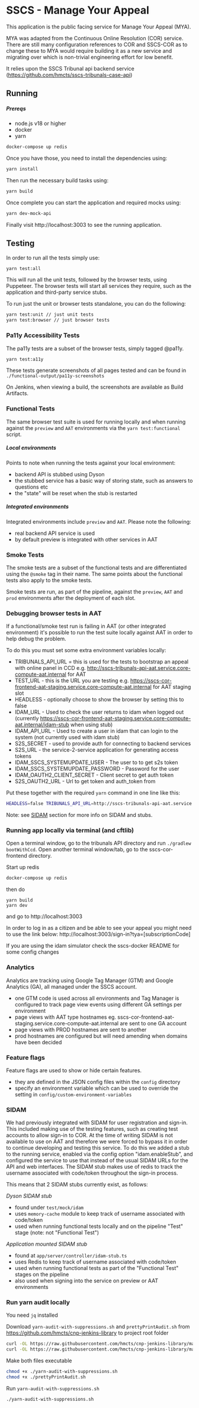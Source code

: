 # SSCS - Manage Your Appeal

This application is the public facing service for Manage Your Appeal (MYA).

MYA was adapted from the Continuous Online Resolution (COR) service. There are still many configuration references to
COR and SSCS-COR as to change these to MYA would require building it as a new service and migrating over which is non-trivial engineering effort for low benefit.

It relies upon the SSCS Tribunal api backend service (https://github.com/hmcts/sscs-tribunals-case-api)

## Running

##### Prereqs

- node.js v18 or higher
- docker
- yarn

```bash
docker-compose up redis
```

Once you have those, you need to install the dependencies using:

```bash
yarn install
```

Then run the necessary build tasks using:

```bash
yarn build
```

Once complete you can start the application and required mocks using:

```bash
yarn dev-mock-api
```

Finally visit http://localhost:3003 to see the running application.

## Testing

In order to run all the tests simply use:

```bash
yarn test:all
```

This will run all the unit tests, followed by the browser tests, using Puppeteer.
The browser tests will start all services they require, such as the application and third-party service stubs.

To run just the unit or browser tests standalone, you can do the following:

```bash
yarn test:unit // just unit tests
yarn test:browser // just browser tests
```

### Pa11y Accessibility Tests

The pa11y tests are a subset of the browser tests, simply tagged @pa11y.

```bash
yarn test:a11y
```

These tests generate screenshots of all pages tested and can be found in `./functional-output/pa11y-screenshots`

On Jenkins, when viewing a build, the screenshots are available as Build Artifacts.

### Functional Tests

The same browser test suite is used for running locally and when running against the `preview` and `AAT` environments via the `yarn test:functional` script.

##### Local environments

Points to note when running the tests against your local environment:

- backend API is stubbed using Dyson
- the stubbed service has a basic way of storing state, such as answers to questions etc
- the "state" will be reset when the stub is restarted

##### Integrated environments

Integrated environments include `preview` and `AAT`. Please note the following:

- real backend API service is used
- by default preview is integrated with other services in AAT

### Smoke Tests

The smoke tests are a subset of the functional tests and are differentiated using the `@smoke` tag in their name. The same points about the functional tests also apply to the smoke tests.

Smoke tests are run, as part of the pipeline, against the `preview`, `AAT` and `prod` environments after the deployment of each slot.

### Debugging browser tests in AAT

If a functional/smoke test run is failing in AAT (or other integrated environment) it's possible to run the test suite locally against AAT in order to help debug the problem.

To do this you must set some extra environment variables locally:

- TRIBUNALS_API_URL = this is used for the tests to bootstrap an appeal with online panel in CCD e.g. http://sscs-tribunals-api-aat.service.core-compute-aat.internal for AAT
- TEST_URL - this is the URL you are testing e.g. https://sscs-cor-frontend-aat-staging.service.core-compute-aat.internal for AAT staging slot
- HEADLESS - optionally choose to show the browser by setting this to false
- IDAM_URL - Used to check the user returns to idam when logged out (currently https://sscs-cor-frontend-aat-staging.service.core-compute-aat.internal/idam-stub when using stub)
- IDAM_API_URL - Used to create a user in idam that can login to the system (not currently used with idam stub)
- S2S_SECRET - used to provide auth for connecting to backend services
- S2S_URL - the service-2-service application for generating access tokens
- IDAM_SSCS_SYSTEMUPDATE_USER - The user to to get s2s token
- IDAM_SSCS_SYSTEMUPDATE_PASSWORD - Password for the user
- IDAM_OAUTH2_CLIENT_SECRET - Client secret to get auth token
- S2S_OAUTH2_URL - Url to get token and auth_token from

Put these together with the required `yarn` command in one line like this:

```bash
HEADLESS=false TRIBUNALS_API_URL=http://sscs-tribunals-api-aat.service.core-compute-aat.internal TEST_URL=https://sscs-cor-frontend-aat-staging.service.core-compute-aat.internal IDAM_URL=https://sscs-cor-frontend-aat-staging.service.core-compute-aat.internal/idam-stub S2S_SECRET=XXXXXXXXXXXXX S2S_URL=http://rpe-service-auth-provider-aat.service.core-compute-aat.internal IDAM_SSCS_SYSTEMUPDATE_USER=sscs-system-update@hmcts.net IDAM_SSCS_SYSTEMUPDATE_PASSWORD=XXXXXXXXXXX IDAM_OAUTH2_CLIENT_SECRET=XXXXXXXXXXX S2S_OAUTH2_URL=https://idam-api.aat.platform.hmcts.net yarn test:functional
```

Note: see [SIDAM](#sidam) section for more info on SIDAM and stubs.

### Running app locally via terminal (and cftlib)

Open a terminal window, go to the tribunals API directory and run `./gradlew bootWithCcd`.
Open another terminal window/tab, go to the sscs-cor-frontend directory.

Start up redis

```bash
docker-compose up redis
```

then do

```
yarn build
yarn dev
```

and go to http://localhost:3003

In order to log in as a citizen and be able to see your appeal you might need to use the link below:
http://localhost:3003/sign-in?tya=[subscriptionCode]

If you are using the idam simulator check the sscs-docker README for some config changes

### Analytics

Analytics are tracking using Google Tag Manager (GTM) and Google Analytics (GA), all managed under the SSCS account.

- one GTM code is used across all environments and Tag Manager is configured to track page view events using different GA settings per environment
- page views with AAT type hostnames eg. sscs-cor-frontend-aat-staging.service.core-compute-aat.internal are sent to one GA account
- page views with PROD hostnames are sent to another
- prod hostnames are configured but will need amending when domains have been decided

### Feature flags

Feature flags are used to show or hide certain features.

- they are defined in the JSON config files within the `config` directory
- specify an environment variable which can be used to override the setting in `config/custom-environment-variables`

### SIDAM

We had previously integrated with SIDAM for user registration and sign-in. This included making use of the testing features, such as creating test accounts to allow sign-in to COR.
At the time of writing SIDAM is not available to use on AAT and therefore we were forced to bypass it in order to continue developing and testing this service.
To do this we added a stub to the running service, enabled via the config option "idam.enableStub", and configured the service to use that instead of the usual SIDAM URLs for the API and web interfaces.
The SIDAM stub makes use of redis to track the username associated with code/token throughout the sign-in process.

This means that 2 SIDAM stubs currently exist, as follows:

_Dyson SIDAM stub_

- found under `test/mock/idam`
- uses `memory-cache` module to keep track of username associated with code/token
- used when running functional tests locally and on the pipeline "Test" stage (note: not "Functional Test")

_Application mounted SIDAM stub_

- found at `app/server/controller/idam-stub.ts`
- uses Redis to keep track of username associated with code/token
- used when running functional tests as part of the "Functional Test" stages on the pipeline
- also used when signing into the service on preview or AAT environments

### Run yarn audit locally

You need `jq` installed

Download `yarn-audit-with-suppressions.sh` and `prettyPrintAudit.sh` from https://github.com/hmcts/cnp-jenkins-library 
to project root folder

```bash
curl -OL https://raw.githubusercontent.com/hmcts/cnp-jenkins-library/master/resources/uk/gov/hmcts/pipeline/yarn/yarn-audit-with-suppressions.sh
curl -OL https://raw.githubusercontent.com/hmcts/cnp-jenkins-library/master/resources/uk/gov/hmcts/pipeline/yarn/prettyPrintAudit.sh
```

Make both files executable

```bash
chmod +x ./yarn-audit-with-suppressions.sh
chmod +x ./prettyPrintAudit.sh
```

Run `yarn-audit-with-suppressions.sh`

```bash
./yarn-audit-with-suppressions.sh
```
